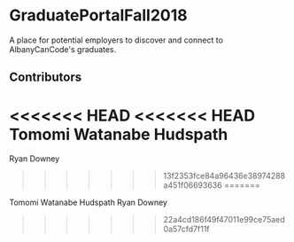 # GraduatePortalFall2018

A place for potential employers to discover and connect to AlbanyCanCode's graduates.

## Contributors

<<<<<<< HEAD
<<<<<<< HEAD
Tomomi Watanabe Hudspath
=======
Ryan Downey
>>>>>>> 13f2353fce84a96436e38974288a451f06693636
=======

Tomomi Watanabe Hudspath
Ryan Downey

>>>>>>> 22a4cd186f49f47011e99ce75aed0a57cfd7f11f
